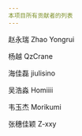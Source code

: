 ```yaml
---
本项目所有贡献者的列表
---
```

赵永瑞  Zhao Yongrui

杨越  QzCrane

海佳磊  jiulisino

吴浩淼  Homiiii

韦玉杰  Morikumi

张穗佳颖  Z-xxy
